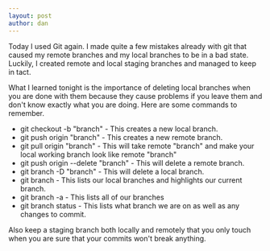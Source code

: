 ```yaml
---
layout: post
author: dan
---
```

Today I used Git again. I made quite a few mistakes already with git that caused my remote branches and my local branches to be in a bad state. Luckily, I created remote and local staging branches and managed to keep in tact.

What I learned tonight is the importance of deleting local branches when you are done with them because they cause problems if you leave them and don't know exactly what you are doing. Here are some commands to remember.
<ul>
<li>git checkout -b "branch" - This creates a new local branch.</li>
<li>git push origin "branch" - This creates a new remote branch.</li>
<li>git pull origin "branch" - This will take remote "branch" and make your local working branch look like remote "branch"
<li>git push origin --delete "branch" - This will delete a remote branch.</li>
<li>git branch -D "branch" - This will delete a local branch.</li>
<li>git branch - This lists our local branches and highlights our current branch.</li>
<li>git branch -a - This lists all of our branches</li>
<li>git branch status - This lists what branch we are on as well as any changes to commit.</li>
</ul>
Also keep a staging branch both locally and remotely that you only touch when you are sure that your commits won't break anything.